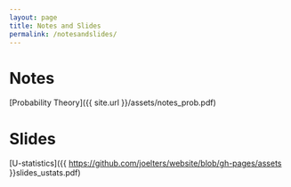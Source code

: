 ```yaml
---
layout: page
title: Notes and Slides
permalink: /notesandslides/
---
```

# Notes

[Probability Theory]({{ site.url }}/assets/notes_prob.pdf)

# Slides

[U-statistics]({{ https://github.com/joelters/website/blob/gh-pages/assets }}slides_ustats.pdf)